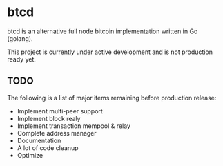 btcd
====

btcd is an alternative full node bitcoin implementation written in Go (golang).

This project is currently under active development and is not production ready
yet.

## TODO

The following is a list of major items remaining before production release:

- Implement multi-peer support
- Implement block realy
- Implement transaction mempool & relay
- Complete address manager
- Documentation
- A lot of code cleanup
- Optimize
